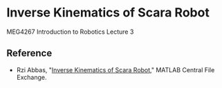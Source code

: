 # Inverse Kinematics of Scara Robot

MEG4267 Introduction to Robotics Lecture 3

## Reference
- Rzi Abbas, "[Inverse Kinematics of Scara Robot](https://kr.mathworks.com/matlabcentral/fileexchange/128529-inverse-kinematics-of-scara-robot)," MATLAB Central File Exchange.
